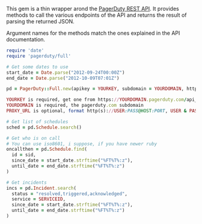 This gem is a thin wrapper arond the [PagerDuty REST API](http://developer.pagerduty.com/documentation/rest/).
It provides methods to call the various endpoints of the API and returns the result of parsing
the returned JSON.

Argument names for the methods match the ones explained in the API documentation.

```ruby
require 'date'
require 'pagerduty/full'

# Get some dates to use
start_date = Date.parse("2012-09-24T00:00Z")
end_date = Date.parse("2012-10-09T07:01Z")

pd = PagerDuty::Full.new(apikey = YOURKEY, subdomain = YOURDOMAIN, http_proxy = PROXY_URL)

YOURKEY is required, get one from https://YOURDOMAIN.pagerduty.com/api_keys
YOURDOMAIN is required, the pagerduty.com subdomain
PROXY_URL is optional, format http(s)://USER:PASS@HOST:PORT, USER & PASS are optional

# Get list of schedules
sched = pd.Schedule.search()

# Get who is on call
# You can use iso8601, i suppose, if you have newer ruby
oncallthen = pd.Schedule.find(
  id = sid,
  since_date = start_date.strftime("%FT%T%:z"),
  until_date = end_date.strftime("%FT%T%:z")
)

# Get incidents
incs = pd.Incident.search(
  status = "resolved,triggered,acknowledged",
  service = SERVICEID,
  since_date = start_date.strftime("%FT%T%:z"),
  until_date = end_date.strftime("%FT%T%:z")
)
```